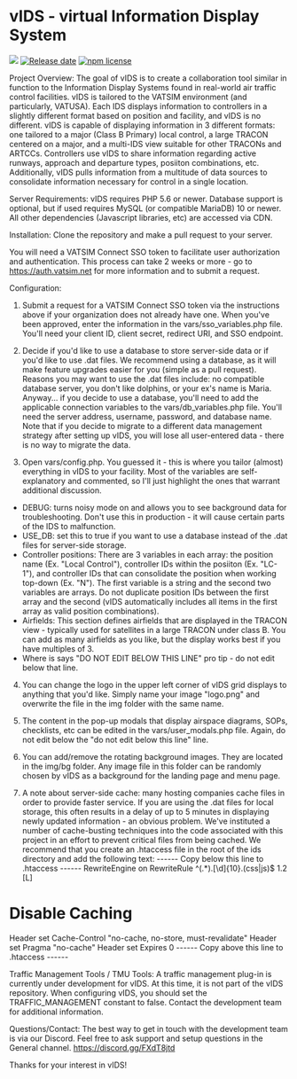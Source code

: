# vIDS - virtual Information Display System
![][version-image]
[![Release date][release-date-image]][release-url]
[![npm license][license-image]][license-url]

Project Overview:
The goal of vIDS is to create a collaboration tool similar in function to the Information Display Systems found in real-world air traffic control facilities. vIDS is tailored to the VATSIM environment (and particularly, VATUSA). Each IDS displays information to controllers in a slightly different format based on position and facility, and vIDS is no different. vIDS is capable of displaying information in 3 different formats: one tailored to a major (Class B Primary) local control, a large TRACON centered on a major, and a multi-IDS view suitable for other TRACONs and ARTCCs. Controllers use vIDS to share information regarding active runways, approach and departure types, posiiton combinations, etc. Additionally, vIDS pulls information from a multitude of data sources to consolidate information necessary for control in a single location.

Server Requirements:
vIDS requires PHP 5.6 or newer. Database support is optional, but if used requires MySQL (or compatible MariaDB) 10 or newer. All other dependencies (Javascript libraries, etc) are accessed via CDN.

Installation:
Clone the repository and make a pull request to your server. 

You will need a VATSIM Connect SSO token to facilitate user authorization and authentication. This process can take 2 weeks or more - go to https://auth.vatsim.net for more information and to submit a request.

Configuration:
1. Submit a request for a VATSIM Connect SSO token via the instructions above if your organization does not already have one. When you've been approved, enter the information in the vars/sso_variables.php file. You'll need your client ID, client secret, redirect URI, and SSO endpoint.

2. Decide if you'd like to use a database to store server-side data or if you'd like to use .dat files. We recommend using a database, as it will make feature upgrades easier for you (simple as a pull request). Reasons you may want to use the .dat files include: no compatible database server, you don't like dolphins, or your ex's name is Maria. Anyway... if you decide to use a database, you'll need to add the applicable connection variables to the vars/db_variables.php file. You'll need the server address, username, password, and database name. Note that if you decide to migrate to a different data management strategy after setting up vIDS, you will lose all user-entered data - there is no way to migrate the data.

3. Open vars/config.php. You guessed it - this is where you tailor (almost) everything in vIDS to your facility. Most of the variables are self-explanatory and commented, so I'll just highlight the ones that warrant additional discussion.
- DEBUG: turns noisy mode on and allows you to see background data for troubleshooting. Don't use this in production - it will cause certain parts of the IDS to malfunction.
- USE_DB: set this to true if you want to use a database instead of the .dat files for server-side storage.
- Controller positions: There are 3 variables in each array: the position name (Ex. "Local Control"), controller IDs within the posiiton (Ex. "LC-1"), and controller IDs that can consolidate the position when working top-down (Ex. "N"). The first variable is a string and the second two variables are arrays. Do not duplicate position IDs between the first array and the second (vIDS automatically includes all items in the first array as valid position combinations). 
- Airfields: This section defines airfields that are displayed in the TRACON view - typically used for satellites in a large TRACON under class B. You can add as many airfields as you like, but the display works best if you have multiples of 3.
- Where is says "DO NOT EDIT BELOW THIS LINE" pro tip - do not edit below that line.

4. You can change the logo in the upper left corner of vIDS grid displays to anything that you'd like. Simply name your image "logo.png" and overwrite the file in the img folder with the same name.

5. The content in the pop-up modals that display airspace diagrams, SOPs, checklists, etc can be edited in the vars/user_modals.php file. Again, do not edit below the "do not edit below this line" line.

6. You can add/remove the rotating background images. They are located in the img/bg folder. Any image file in this folder can be randomly chosen by vIDS as a background for the landing page and menu page.

7. A note about server-side cache: many hosting companies cache files in order to provide faster service. If you are using the .dat files for local storage, this often results in a delay of up to 5 minutes in displaying newly updated information - an obvious problem. We've instituted a number of cache-busting techniques into the code associated with this project in an effort to prevent critical files from being cached. We recommend that you create an .htaccess file in the root of the ids directory and add the following text:
------ Copy below this line to .htaccess ------
RewriteEngine on
RewriteRule ^(.*)\.[\d]{10}\.(css|js)$ $1.$2 [L]

# Disable Caching
<IfModule mod_headers.c>
    Header set Cache-Control "no-cache, no-store, must-revalidate"
    Header set Pragma "no-cache"
    Header set Expires 0
</IfModule>
------ Copy above this line to .htaccess ------

Traffic Management Tools / TMU Tools:
A traffic management plug-in is currently under development for vIDS. At this time, it is not part of the vIDS repository. When configuring vIDS, you should set the TRAFFIC_MANAGEMENT constant to false. Contact the development team for additional information.

Questions/Contact:
The best way to get in touch with the development team is via our Discord. Feel free to ask support and setup questions in the General channel.
https://discord.gg/FXdT8jtd

Thanks for your interest in vIDS!

<!-- Links: -->
[version-image]: https://img.shields.io/github/package-json/v/kjporter/vIDS

[release-date-image]: https://img.shields.io/github/release-date/kjporter/vIDS
[release-url]: https://github.com/kjporter/vIDS/blob/main/releases

[license-image]: https://img.shields.io/npm/l/@kjporter/vIDS.svg
[license-url]: https://github.com/kjporter/vIDS/blob/main/COPYING

[changelog-url]: https://github.com/kjporter/vIDS/blob/main/CHANGELOG.md

[github-packages-registry]: https://github.com/features/packages